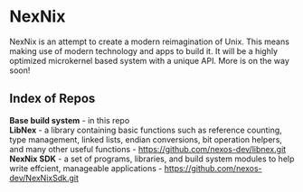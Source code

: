 # NexNix
NexNix is an attempt to create a modern reimagination of Unix. This means making use of modern technology and apps to build it. It will be a highly optimized microkernel based system with a unique API. More is on the way soon!

## Index of Repos
**Base build system** - in this repo<br>
**LibNex** - a library containing basic functions such as reference counting, type management, linked lists, endian conversions, bit operation helpers, and many other useful functions - https://github.com/nexos-dev/libnex.git<br>
**NexNix SDK** - a set of programs, libraries, and build system modules to help write effcient, manageable applications - https://github.com/nexos-dev/NexNixSdk.git
